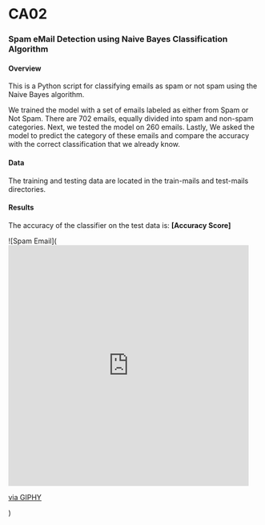 # CA02

### Spam eMail Detection using Naive Bayes Classification Algorithm

#### Overview

This is a Python script for classifying emails as spam or not spam using the Naive Bayes algorithm.

We trained the model with a set of emails labeled as either from Spam or Not Spam. 
There are 702 emails, equally divided into spam and non-spam categories. 
Next, we tested the model on 260 emails. 
Lastly, We asked the model to predict the category of these emails and compare the accuracy with the correct classification that we already know.

#### Data

The training and testing data are located in the train-mails and test-mails directories.

#### Results

The accuracy of the classifier on the test data is: **[Accuracy Score]**

![Spam Email](<iframe src="https://giphy.com/embed/Ahw40HZzrd0yN9ndH5" width="480" height="480" frameBorder="0" class="giphy-embed" allowFullScreen></iframe><p><a href="https://giphy.com/gifs/Ahw40HZzrd0yN9ndH5">via GIPHY</a></p>)
